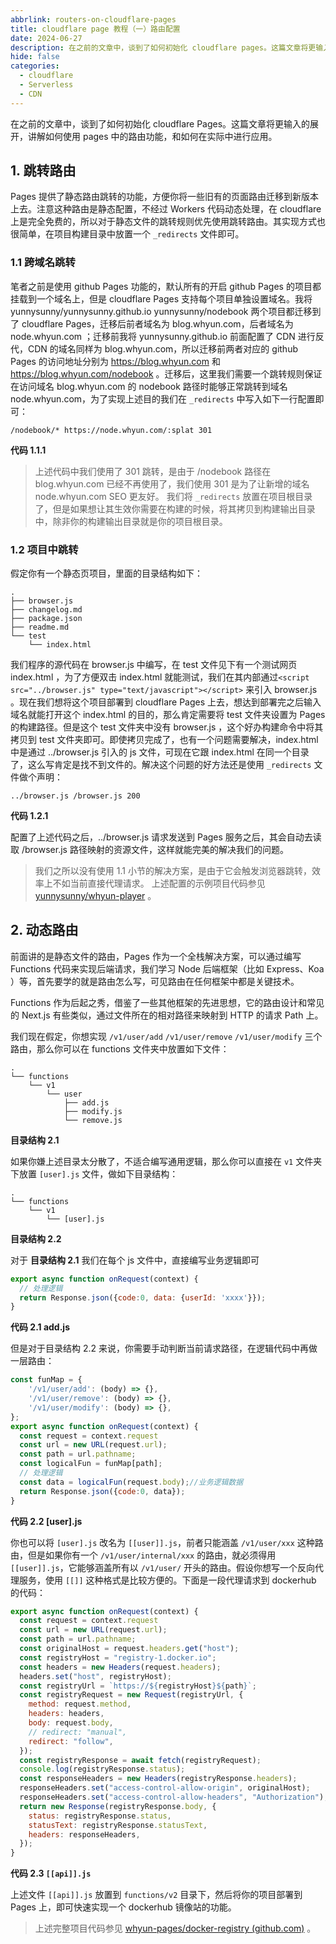 ```yaml
---
abbrlink: routers-on-cloudflare-pages
title: cloudflare page 教程（一）路由配置
date: 2024-06-27
description: 在之前的文章中，谈到了如何初始化 cloudflare pages。这篇文章将更输入的展开，讲解如何使用 pages 中的路由功能，和如何在实际中进行应用。
hide: false
categories:
  - cloudflare
  - Serverless
  - CDN
---
```

在之前的文章中，谈到了如何初始化 cloudflare Pages。这篇文章将更输入的展开，讲解如何使用 pages 中的路由功能，和如何在实际中进行应用。

## 1. 跳转路由
Pages 提供了静态路由跳转的功能，方便你将一些旧有的页面路由迁移到新版本上去。注意这种路由是静态配置，不经过 Workers 代码动态处理，在 cloudflare 上是完全免费的，所以对于静态文件的跳转规则优先使用跳转路由。其实现方式也很简单，在项目构建目录中放置一个 `_redirects` 文件即可。
### 1.1 跨域名跳转
笔者之前是使用 github Pages 功能的，默认所有的开启 github Pages 的项目都挂载到一个域名上，但是 cloudflare Pages 支持每个项目单独设置域名。我将 yunnysunny/yunnysunny.github.io yunnysunny/nodebook 两个项目都迁移到了 cloudflare Pages，迁移后前者域名为 blog.whyun.com，后者域名为 node.whyun.com ；迁移前我将 yunnysunny.github.io 前面配置了 CDN 进行反代，CDN 的域名同样为 blog.whyun.com，所以迁移前两者对应的 github Pages 的访问地址分别为 https://blog.whyun.com 和 https://blog.whyun.com/nodebook 。迁移后，这里我们需要一个跳转规则保证在访问域名 blog.whyun.com 的 nodebook 路径时能够正常跳转到域名 node.whyun.com，为了实现上述目的我们在 `_redirects` 中写入如下一行配置即可：
```
/nodebook/* https://node.whyun.com/:splat 301
```
**代码 1.1.1**

>上述代码中我们使用了 301 跳转，是由于 /nodebook 路径在 blog.whyun.com 已经不再使用了，我们使用 301 是为了让新增的域名 node.whyun.com SEO 更友好。 
>我们将 `_redirects` 放置在项目根目录了，但是如果想让其生效你需要在构建的时候，将其拷贝到构建输出目录中，除非你的构建输出目录就是你的项目根目录。

### 1.2 项目中跳转
假定你有一个静态页项目，里面的目录结构如下：
```
.
├── browser.js
├── changelog.md
├── package.json
├── readme.md
└── test
    └── index.html
```
我们程序的源代码在 browser.js 中编写，在 test 文件见下有一个测试网页 index.html ，为了方便双击 index.html 就能测试，我们在其内部通过`<script src="../browser.js" type="text/javascript"></script>` 来引入 browser.js 。现在我们想将这个项目部署到 cloudflare Pages 上去，想达到部署完之后输入域名就能打开这个 index.html 的目的，那么肯定需要将 test 文件夹设置为 Pages 的构建路径。但是这个 test 文件夹中没有 browser.js ，这个好办构建命令中将其拷贝到 test 文件夹即可。即使拷贝完成了，也有一个问题需要解决，index.html 中是通过 ../browser.js 引入的 js 文件，可现在它跟 index.html 在同一个目录了，这么写肯定是找不到文件的。解决这个问题的好方法还是使用 `_redirects` 文件做个声明：
```
../browser.js /browser.js 200
```
**代码 1.2.1**

配置了上述代码之后，../browser.js 请求发送到 Pages 服务之后，其会自动去读取 /browser.js 路径映射的资源文件，这样就能完美的解决我们的问题。

> 我们之所以没有使用 1.1 小节的解决方案，是由于它会触发浏览器跳转，效率上不如当前直接代理请求。
> 上述配置的示例项目代码参见 [yunnysunny/whyun-player](https://github.com/yunnysunny/whyun-player) 。

## 2. 动态路由
前面讲的是静态文件的路由，Pages 作为一个全栈解决方案，可以通过编写 Functions 代码来实现后端请求，我们学习 Node 后端框架（比如 Express、Koa ）等，首先要学的就是路由怎么写，可见路由在任何框架中都是关键技术。

Functions 作为后起之秀，借鉴了一些其他框架的先进思想，它的路由设计和常见的 Next.js 有些类似，通过文件所在的相对路径来映射到 HTTP 的请求 Path 上。

我们现在假定，你想实现 `/v1/user/add` `/v1/user/remove` `/v1/user/modify` 三个路由，那么你可以在 functions 文件夹中放置如下文件：
```
.
└── functions
    └── v1
        └── user
            ├── add.js
            ├── modify.js
            └── remove.js
```
**目录结构 2.1**

如果你嫌上述目录太分散了，不适合编写通用逻辑，那么你可以直接在 `v1` 文件夹下放置 `[user].js` 文件，做如下目录结构：
```
.
└── functions
    └── v1
        └── [user].js
```
**目录结构 2.2**

对于 **目录结构 2.1** 我们在每个 js 文件中，直接编写业务逻辑即可
```javascript
export async function onRequest(context) {
  // 处理逻辑
  return Response.json({code:0, data: {userId: 'xxxx'}});
}
```
**代码 2.1 add.js**

但是对于目录结构 2.2 来说，你需要手动判断当前请求路径，在逻辑代码中再做一层路由：
```javascript
const funMap = {
	'/v1/user/add': (body) => {},
	'/v1/user/remove': (body) => {},
	'/v1/user/modify': (body) => {},
};
export async function onRequest(context) {
  const request = context.request
  const url = new URL(request.url);
  const path = url.pathname;
  const logicalFun = funMap[path];
  // 处理逻辑
  const data = logicalFun(request.body);//业务逻辑数据
  return Response.json({code:0, data});
}
```
**代码 2.2 [user].js**

你也可以将 `[user].js` 改名为 `[[user]].js`，前者只能涵盖 `/v1/user/xxx` 这种路由，但是如果你有一个 `/v1/user/internal/xxx` 的路由，就必须得用 `[[user]].js`，它能够涵盖所有以 `/v1/user/` 开头的路由。假设你想写一个反向代理服务，使用 `[[]]` 这种格式是比较方便的。下面是一段代理请求到 dockerhub 的代码：
```javascript
export async function onRequest(context) {
  const request = context.request
  const url = new URL(request.url);
  const path = url.pathname;
  const originalHost = request.headers.get("host");
  const registryHost = "registry-1.docker.io";
  const headers = new Headers(request.headers);
  headers.set("host", registryHost);
  const registryUrl = `https://${registryHost}${path}`;
  const registryRequest = new Request(registryUrl, {
    method: request.method,
    headers: headers,
    body: request.body,
    // redirect: "manual",
    redirect: "follow",
  });
  const registryResponse = await fetch(registryRequest);
  console.log(registryResponse.status);
  const responseHeaders = new Headers(registryResponse.headers);
  responseHeaders.set("access-control-allow-origin", originalHost);
  responseHeaders.set("access-control-allow-headers", "Authorization");
  return new Response(registryResponse.body, {
    status: registryResponse.status,
    statusText: registryResponse.statusText,
    headers: responseHeaders,
  });
}
```
**代码 2.3 `[[api]].js`**

上述文件 `[[api]].js` 放置到 `functions/v2` 目录下，然后将你的项目部署到 Pages 上，即可快速实现一个 dockerhub 镜像站的功能。

> 上述完整项目代码参见 [whyun-pages/docker-registry (github.com)](https://github.com/whyun-pages/docker-registry) 。